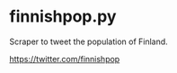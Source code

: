 finnishpop.py
=============

Scraper to tweet the population of Finland.

https://twitter.com/finnishpop
